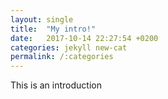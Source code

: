 ```yaml
---
layout: single
title:  "My intro!"
date:   2017-10-14 22:27:54 +0200
categories: jekyll new-cat
permalink: /:categories
---
```


This is an introduction